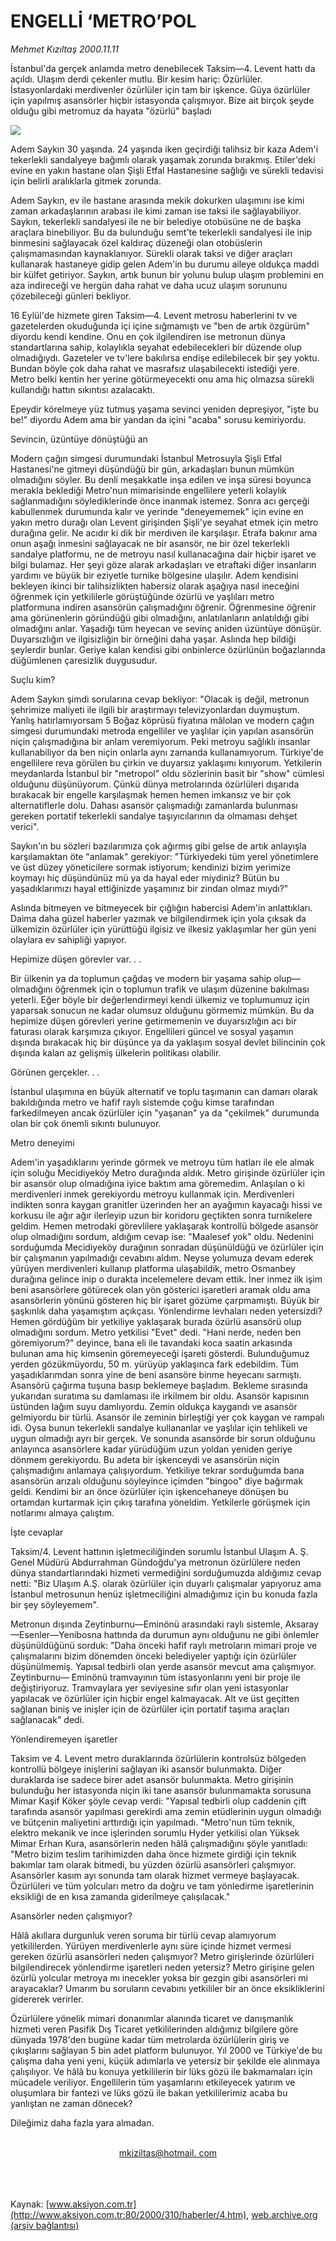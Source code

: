 # ENGELLİ ‘METRO’POL

*Mehmet Kızıltaş 2000.11.11*

<div>
 <p class="spot">
  İstanbul'da gerçek anlamda metro denebilecek  Taksim—4. Levent hattı da açıldı. Ulaşım derdi  çekenler mutlu. Bir kesim hariç: Özürlüler.  İstasyonlardaki merdivenler özürlüler için tam bir  işkence. Güya özürlüler için yapılmış asansörler  hiçbir istasyonda çalışmıyor. Bize ait birçok şeyde  olduğu gibi metromuz da hayata "özürlü" başladı
 </p>
 <p class="metin">
 </p>
 <img border="0" src="/web/20020214182653im_/http://www.aksiyon.com.tr/2000/310/resimler/Engelli.jpg"/>
 <p class="metin">
  Adem Saykın 30 yaşında. 24 yaşında iken geçirdiği talihsiz bir kaza Adem'i tekerlekli sandalyeye bağımlı olarak yaşamak zorunda bırakmış. Etiler'deki evine en yakın hastane olan Şişli Etfal Hastanesine sağlığı ve sürekli tedavisi için belirli aralıklarla gitmek zorunda.
 </p>
 <p class="metin">
  Adem Saykın, ev ile hastane arasında mekik dokurken ulaşımını ise kimi zaman arkadaşlarının arabası ile kimi zaman ise taksi ile sağlayabiliyor. Saykın, tekerlekli sandalyesi ile ne bir belediye otobüsüne ne de başka araçlara binebiliyor. Bu da bulunduğu semt'te tekerlekli sandalyesi ile inip binmesini sağlayacak özel kaldıraç düzeneği olan otobüslerin çalışmamasından kaynaklanıyor. Sürekli olarak taksi ve diğer araçları kullanarak hastaneye gidip gelen Adem'in bu durumu aileye oldukça maddi bir külfet getiriyor. Saykın, artık bunun bir yolunu bulup ulaşım problemini en aza indireceği ve hergün daha rahat ve daha ucuz ulaşım sorununu çözebileceği günleri bekliyor.
 </p>
 <p class="metin">
  16 Eylül'de hizmete giren Taksim—4. Levent metrosu haberlerini tv ve gazetelerden okuduğunda içi içine sığmamıştı ve "ben de artık özgürüm" diyordu kendi kendine. Onu en çok ilgilendiren ise metronun dünya standartlarına sahip, kolaylıkla seyahat edebilecekleri bir düzende olup olmadığıydı. Gazeteler ve tv'lere bakılırsa endişe edilebilecek bir şey yoktu. Bundan böyle çok daha rahat ve masrafsız ulaşabilecekti istediği yere. Metro belki kentin her yerine götürmeyecekti onu ama hiç olmazsa sürekli kullandığı hattın sıkıntısı azalacaktı.
 </p>
 <p class="metin">
  Epeydir körelmeye yüz tutmuş yaşama sevinci yeniden depreşiyor, "işte bu be!" diyordu Adem ama bir yandan da içini "acaba" sorusu kemiriyordu.
 </p>
 <p class="metin">
  Sevincin, üzüntüye dönüştüğü an
 </p>
 <p class="metin">
  Modern çağın simgesi durumundaki İstanbul Metrosuyla Şişli Etfal Hastanesi'ne gitmeyi düşündüğü bir gün, arkadaşları bunun mümkün olmadığını söyler. Bu denli meşakkatle inşa edilen ve inşa süresi boyunca merakla beklediği Metro'nun  mimarisinde engellilere yeterli kolaylık sağlanmadığını söylediklerinde önce inanmak istemez. Sonra acı gerçeği kabullenmek durumunda kalır ve yerinde "deneyememek" için evine en yakın metro durağı olan Levent girişinden Şişli'ye seyahat etmek için metro durağına gelir. Ne acıdır ki dik bir merdiven ile karşılaşır. Etrafa bakınır ama onun aşağı inmesini sağlayacak ne bir asansör, ne bir özel tekerlekli sandalye platformu, ne de metroyu nasıl kullanacağına dair hiçbir işaret ve bilgi bulamaz. Her şeyi göze alarak arkadaşları ve etraftaki diğer insanların yardımı ve büyük bir eziyetle turnike bölgesine ulaşılır. Adem kendisini bekleyen ikinci bir talihsizlikten habersiz olarak aşağıya nasıl ineceğini öğrenmek için yetkililerle görüştüğünde özürlü ve yaşlıları metro platformuna indiren asansörün çalışmadığını öğrenir. Öğrenmesine öğrenir ama görünenlerin göründüğü gibi olmadığını, anlatılanların anlatıldığı gibi olmadığını anlar. Yaşadığı tüm heyecan ve sevinç aniden üzüntüye dönüşür. Duyarsızlığın ve ilgisizliğin bir örneğini daha yaşar. Aslında hep bildiği şeylerdir bunlar. Geriye kalan kendisi gibi onbinlerce özürlünün boğazlarında düğümlenen çaresizlik duygusudur.
 </p>
 <p class="metin">
  Suçlu kim?
 </p>
 <p class="metin">
  Adem Saykın şimdi sorularına cevap bekliyor: "Olacak iş değil, metronun şehrimize maliyeti ile ilgili bir araştırmayı televizyonlardan duymuştum. Yanlış hatırlamıyorsam 5 Boğaz köprüsü fiyatına mâlolan ve modern çağın simgesi durumundaki metroda engelliler ve yaşlılar için yapılan asansörün niçin çalışmadığına bir anlam veremiyorum. Peki metroyu sağlıklı insanlar kullanabiliyor da ben niçin onlarla aynı zamanda kullanamıyorum. Türkiye'de engellilere reva görülen bu çirkin ve duyarsız yaklaşımı kınıyorum. Yetkilerin meydanlarda İstanbul bir "metropol" oldu sözlerinin basit bir "show" cümlesi olduğunu düşünüyorum. Çünkü dünya metrolarında özürlüleri dışarıda bırakacak bir engelle karşılaşmak hemen hemen imkansız ve bir çok alternatiflerle dolu. Dahası asansör çalışmadığı zamanlarda bulunması gereken portatif tekerlekli sandalye taşıyıcılarının da olmaması dehşet verici".
 </p>
 <p class="metin">
  Saykın'ın bu sözleri bazılarımıza çok ağırmış gibi gelse de artık anlayışla karşılamaktan öte "anlamak" gerekiyor: "Türkiyedeki tüm yerel yönetimlere ve üst düzey yöneticilere sormak istiyorum; kendinizi bizim yerimize koymayı hiç düşündünüz mü ya da hayal eder miydiniz? Bütün bu yaşadıklarımızı hayal ettiğinizde yaşamınız bir zindan olmaz mıydı?"
 </p>
 <p class="metin">
  Aslında bitmeyen ve bitmeyecek bir çığlığın habercisi Adem'in anlattıkları. Daima daha güzel haberler yazmak ve bilgilendirmek için yola çıksak da ülkemizin özürlüler için yürüttüğü ilgisiz ve ilkesiz yaklaşımlar her gün yeni olaylara ev sahipliği yapıyor.
 </p>
 <p class="metin">
  Hepimize düşen görevler var. . .
 </p>
 <p class="metin">
  Bir ülkenin ya da toplumun çağdaş ve modern bir yaşama sahip olup—olmadığını öğrenmek için o toplumun trafik ve ulaşım düzenine bakılması yeterli. Eğer böyle bir değerlendirmeyi kendi ülkemiz ve toplumumuz için yaparsak sonucun ne kadar olumsuz olduğunu görmemiz mümkün. Bu da hepimize düşen görevleri yerine getirmemenin ve duyarsızlığın acı bir faturası olarak karşımıza çıkıyor. Engellileri güncel ve sosyal yaşamın dışında bırakacak hiç bir düşünce ya da yaklaşım sosyal devlet bilincinin çok dışında kalan az gelişmiş ülkelerin politikası olabilir.
 </p>
 <p class="metin">
  Görünen gerçekler. . .
 </p>
 <p class="metin">
  İstanbul ulaşımına en büyük alternatif ve toplu taşımanın can damarı olarak bakıldığında metro ve hafif raylı sistemde çoğu kimse tarafından farkedilmeyen ancak özürlüler için "yaşanan" ya da "çekilmek" durumunda olan bir çok önemli sıkıntı bulunuyor.
 </p>
 <p class="metin">
  Metro deneyimi
 </p>
 <p class="metin">
  Adem'in yaşadıklarını yerinde görmek ve metroyu tüm hatları ile ele almak için soluğu Mecidiyeköy Metro durağında aldık. Metro girişinde özürlüler için bir asansör olup olmadığına iyice baktım ama göremedim. Anlaşılan o ki merdivenleri inmek gerekiyordu metroyu kullanmak için. Merdivenleri indikten sonra kaygan granitler üzerinden her an ayağımın kayacağı hissi ve korkusu ile ağır ağır ilerleyip uzun bir koridoru geçtikten  sonra turnikelere geldim. Hemen metrodaki görevlilere yaklaşarak kontrollü bölgede asansör olup olmadığını sordum, aldığım cevap ise: "Maalesef yok" oldu. Nedenini sorduğumda Mecidiyeköy durağının sonradan düşünüldüğü ve özürlüler için bir çalışmanın yapılmadığı cevabını aldım. Neyse yolumuza devam ederek yürüyen merdivenleri kullanıp platforma ulaşabildik, metro Osmanbey durağına gelince inip o durakta incelemelere devam ettik. İner inmez ilk işim beni asansörlere götürecek olan yön gösterici işaretleri aramak oldu ama asansörlerin yönünü gösteren hiç bir işaret gözüme çarpmamıştı. Büyük bir şaşkınlık daha yaşamıştım açıkçası. Yönlendirme levhaları neden yetersizdi? Hemen gördüğüm bir yetkiliye yaklaşarak burada özürlü asansörü olup olmadığını sordum. Metro yetkilisi "Evet" dedi. "Hani nerde, neden ben göremiyorum?" deyince, bana eli ile tavandaki koca saatin arkasında bulunan ama hiç kimsenin göremeyeceği işareti gösterdi. Bulunduğumuz yerden gözükmüyordu, 50 m. yürüyüp yaklaşınca fark edebildim. Tüm yaşadıklarımdan sonra yine de beni asansöre binme heyecanı sarmıştı. Asansörü çağırma tuşuna basıp beklemeye başladım. Bekleme sırasında yukarıdan suratıma su damlaması ile irkilmem bir oldu. Asansör kapısının üstünden lağım suyu damlıyordu. Zemin oldukça kaygandı ve asansör gelmiyordu bir türlü. Asansör ile zeminin birleştiği yer çok kaygan ve rampalı idi. Oysa bunun tekerlekli sandalye kullananlar ve yaşlılar için tehlikeli ve uygun olmadığı ayrı bir gerçek. Ve sonunda asansörde bir sorun olduğunu anlayınca asansörlere kadar yürüdüğüm uzun yoldan yeniden geriye dönmem gerekiyordu. Bu adeta bir işkenceydi ve asansörün niçin çalışmadığını anlamaya çalışıyordum. Yetkiliye tekrar sorduğumda bana asansörün arızalı olduğunu söyleyince içimden "bingoo" diye bağırmak geldi. Kendimi bir an önce özürlüler için işkencehaneye dönüşen bu ortamdan kurtarmak için çıkış tarafına yöneldim. Yetkilerle görüşmek için notlarımı almaya çalıştım.
 </p>
 <p class="metin">
  İşte cevaplar
 </p>
 <p class="metin">
  Taksim/4. Levent hattının işletmeciliğinden sorumlu İstanbul Ulaşım A. Ş. Genel Müdürü Abdurrahman Gündoğdu'ya metronun özürlülere neden dünya standartlarındaki hizmeti vermediğini sorduğumuzda aldığımız cevap netti: "Biz Ulaşım A.Ş. olarak özürlüler için duyarlı çalışmalar yapıyoruz ama İstanbul metrosunun henüz işletmeciliğini almadığımız için bu konuda fazla bir şey söyleyemem".
 </p>
 <p class="metin">
  Metronun dışında Zeytinburnu—Eminönü arasındaki raylı sistemle, Aksaray—Esenler—Yenibosna hattında da durumun aynı olduğunu ne gibi önlemler düşünüldüğünü sorduk: "Daha önceki hafif raylı metroların mimari proje ve çalışmalarını bizim dönemden önceki belediyeler yaptığı için özürlüler düşünülmemiş. Yapısal tedbirli olan yerde asansör mevcut ama çalışmıyor. Zeytinburnu— Eminönü tramvayının tüm istasyonlarını yeni bir proje ile değiştiriyoruz. Tramvaylara yer seviyesine sıfır olan yeni istasyonlar yapılacak ve özürlüler için hiçbir engel kalmayacak. Alt ve üst geçitten sağlanan biniş ve inişler için de özürlüler için portatif taşıma araçları sağlanacak" dedi.
 </p>
 <p class="metin">
  Yönlendiremeyen işaretler
 </p>
 <p class="metin">
  Taksim ve 4. Levent metro duraklarında özürlülerin kontrolsüz bölgeden kontrollü bölgeye inişlerini sağlayan iki asansör bulunmakta. Diğer duraklarda ise sadece birer adet asansör bulunmakta. Metro girişinin bulunduğu her istasyonda niçin iki tane asansör bulunmamakta sorusuna Mimar Kaşif Köker şöyle cevap verdi: "Yapısal tedbirli olup caddenin çift tarafında asansör yapılması gerekirdi ama zemin etüdlerinin uygun olmadığı ve bütçenin maliyetini arttırdığı için yapılmadı. "Metro'nun tüm teknik, elektro mekanik ve ince işlerinden sorumlu Hyder yetkilisi olan Yüksek Mimar Erhan Kura, asansörlerin neden hâlâ çalışmadığını şöyle yanıtladı: "Metro bizim teslim tarihimizden daha önce hizmete girdiği için teknik bakımlar tam olarak bitmedi, bu yüzden özürlü asansörleri çalışmıyor. Asansörler kasım ayı sonunda tam olarak hizmet vermeye başlayacak. Özürlüleri ve tüm yolcuları metro da doğru ve tam yönledirme işaretlerinin eksikliği de en kısa zamanda giderilmeye çalışılacak."
 </p>
 <p class="metin">
  Asansörler neden çalışmıyor?
 </p>
 <p class="metin">
  Hâlâ akıllara durgunluk veren soruma bir türlü cevap alamıyorum yetkililerden. Yürüyen merdivenlerle aynı süre içinde hizmet vermesi gereken özürlü asansörleri neden çalışmıyor? Metro girişlerinde özürlüleri bilgilendirecek yönlendirme işaretleri neden yetersiz? Metro girişine gelen özürlü yolcular metroya mı inecekler yoksa bir gezgin gibi asansörleri mi arayacaklar? Umarım bu soruların cevabını yetkililer bir an önce eksikliklerini gidererek verirler.
 </p>
 <p class="metin">
  Özürlülere yönelik mimari donanımlar alanında ticaret ve danışmanlık hizmeti veren Pasifik Dış Ticaret yetkililerinden aldığımız bilgilere göre dünyada 1978'den bugüne kadar tüm metrolarda özürlülerin giriş ve çıkışlarını sağlayan 5 bin adet platform bulunuyor. Yıl 2000 ve Türkiye'de bu çalışma daha yeni yeni, küçük adımlarla ve yetersiz bir şekilde ele alınmaya çalışılıyor. Ve hâlâ bu konuya yetkililerin bir lüks gözü ile bakmamaları için mücadele veriliyor. Engellilerin tüm yaşamlarını etkileyecek yatırım ve oluşumlara bir fantezi ve lüks gözü ile bakan yetkililerimiz acaba bu yanlıştan ne zaman dönecek?
 </p>
 <p class="metin">
  Dileğimiz daha fazla yara almadan.
 </p>
 <br/>
 <center>
  <a class="anaorta" href="http://web.archive.org/web/20020214182653/mailto:mkiziltas@hotmail. com">
   mkiziltas@hotmail. com
  </a>
 </center>
 <br/>
 <br/>
 <br/>
</div>

Kaynak: [www.aksiyon.com.tr](http://www.aksiyon.com.tr:80/2000/310/haberler/4.htm), [web.archive.org (arşiv bağlantısı)](http://web.archive.org/web/20020214182653/http://www.aksiyon.com.tr:80/2000/310/haberler/4.htm)
